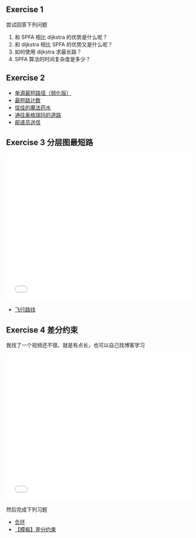 ## Exercise 1

尝试回答下列问题

1. 和 SPFA 相比 dijkstra 的优势是什么呢？
2. 和 dijkstra 相比 SPFA 的优势又是什么呢？
3. 如何使用 dijkstra 求最长路？
4. SPFA 算法的时间复杂度是多少？


## Exercise 2

- [单源最短路径（弱化版）](https://vjudge.net/problem/%E6%B4%9B%E8%B0%B7-P3371)
- [最短路计数](https://vjudge.net/problem/%E6%B4%9B%E8%B0%B7-P1144)
- [佳佳的魔法药水](https://vjudge.net/problem/%E6%B4%9B%E8%B0%B7-P1875)
- [通往奥格瑞玛的道路](https://vjudge.net/problem/%E6%B4%9B%E8%B0%B7-P1462)
- [邮递员送信](https://vjudge.net/problem/%E6%B4%9B%E8%B0%B7-P1629)

## Exercise 3 分层图最短路

<iframe src="//player.bilibili.com/player.html?isOutside=true&aid=810378270&bvid=BV1m34y1s7sV&cid=570237524&p=1&autoplay=0" scrolling="no"  frameborder="no" framespacing="0" allowfullscreen="true", width="100%" height="400px"></iframe>

- [飞行路线](https://vjudge.net/problem/%E6%B4%9B%E8%B0%B7-P4568)

## Exercise 4 差分约束

我找了一个视频还不错，就是有点长，也可以自己找博客学习

<iframe src="//player.bilibili.com/player.html?isOutside=true&aid=113091488514652&bvid=BV1iNH9eREG3&cid=25626679244&p=1&autoplay=0" scrolling="no" border="0" frameborder="no" framespacing="0" allowfullscreen="true" width="100%" height="400px"></iframe>

然后完成下列习题

- [负环](https://vjudge.net/problem/%E6%B4%9B%E8%B0%B7-P3385)
- [【模板】差分约束](https://www.luogu.com.cn/problem/P5960)